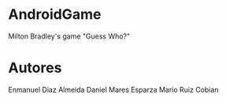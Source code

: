 # AndroidGame
Milton Bradley's game "Guess Who?"
# Autores
Enmanuel Diaz Almeida
Daniel Mares Esparza
Mario Ruiz Cobian
